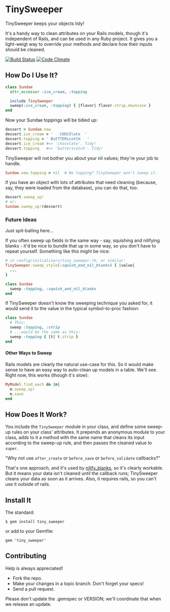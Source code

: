 # TinySweeper

TinySweeper keeps your objects tidy!

It's a handy way to clean attributes on your Rails models, though it's independent of Rails, and can be used in any Ruby project. It gives you a light-weigt way to override your methods and declare how their inputs should be cleaned.

[![Build Status](https://travis-ci.org/ContinuityControl/tiny_sweeper.png?branch=master)](https://travis-ci.org/ContinuityControl/tiny_sweeper)
[![Code Climate](https://codeclimate.com/github/ContinuityControl/tiny_sweeper/badges/gpa.svg)](https://codeclimate.com/github/ContinuityControl/tiny_sweeper)

## How Do I Use It?

```ruby
class Sundae
  attr_accessor :ice_cream, :topping

  include TinySweeper
  sweep(:ice_cream, :topping) { |flavor| flavor.strip.downcase }
end
```

Now your Sundae toppings will be tidied up:

```ruby
dessert = Sundae.new
dessert.ice_cream = '   CHOCOlate  '
dessert.topping = ' ButTTERscotCH   '
dessert.ice_cream #=> 'chocolate'. Tidy!
dessert.topping   #=> 'butterscotch'. Tidy!
```

TinySweeper will not bother you about your nil values; they're your job to handle.

```ruby
Sundae.new.topping = nil  # No topping? TinySweeper won't sweep it.
```

If you have an object with lots of attributes that need cleaning (because, say, they were loaded from the database), you can do that, too:

```ruby
dessert.sweep_up!
# or:
Sundae.sweep_up!(dessert)
```

### Future Ideas

Just spit-balling here...

If you often sweep up fields in the same way - say, squishing and nilifying blanks - it'd be nice to bundle that up in some way, so you don't have to repeat yourself. Something like this might be nice:

```ruby
# in config/initializers/tiny_sweeper.rb, or similar:
TinySweeper.sweep_style(:squish_and_nil_blanks) { |value|
  ...
}

class Sundae
  sweep :topping, :squish_and_nil_blanks
end
```

If TinySweeper doesn't know the sweeping technique you asked for, it would send it to the value in the typical symbol-to-proc fashion:

```ruby
class Sundae
  # This:
  sweep :topping, :strip
  # ...would be the same as this:
  sweep :topping { |t| t.strip }
end
```

#### Other Ways to Sweep

Rails models are clearly the natural use-case for this. So it would make sense to have an easy way to auto-clean up models in a table. We'll see. Right now, this works (though it's slow):

```ruby
MyModel.find_each do |m|
  m.sweep_up!
  m.save
end
```

## How Does It Work?

You include the `TinySweeper` module in your class, and define some sweep-up rules on your class' attributes. It prepends an anonymous module to your class, adds to it a method with the same name that cleans its input according to the sweep-up rule, and then passes the cleaned value to `super`.

"Why not use `after_create` or `before_save` or `before_validate` callbacks?"

That's one approach, and it's used by [nilify_blanks](https://github.com/rubiety/nilify_blanks), so it's clearly workable. But it means your data isn't cleaned until the callback runs; TinySweeper cleans your data as soon as it arrives. Also, it requires rails, so you can't use it outside of rails.

## Install It

The standard:

```
$ gem install tiny_sweeper
```

or add to your Gemfile:

```
gem 'tiny_sweeper'
```

## Contributing

Help is always appreciated!

* Fork the repo.
* Make your changes in a topic branch. Don't forget your specs!
* Send a pull request.

Please don't update the .gemspec or VERSION; we'll coordinate that when we release an update.
